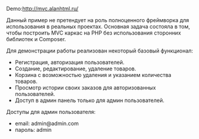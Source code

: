 Demo:http://mvc.alanhtml.ru/

Данный пример не претендует на роль полноценного фреймворка для использования в реальных проектах.
Основная задача состояла в том, чтобы построить MVC каркас на PHP без использования сторонних библиотек и Composer.

Для демонстрации работы реализован некоторый базовый функционал:
<ul>
    <li>Регистрация, авторизация пользователей.</li>
    <li>Создание, редактирование, удаление товаров.</li>
    <li>Корзина с возможностью удаления и указанием количества товаров.</li>
    <li>Просмотр истории своих заказов для авторизованных пользователей.</li>
    <li>Доступ в админ панель только для админ пользователей.</li>
</ul>
    
Доступы для админ пользователя: 
<ul>
    <li>email: admin@admin.com</li>
    <li>пароль: admin</li>
</ul>
